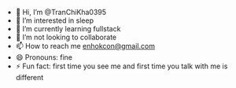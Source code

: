 - 👋 Hi, I’m @TranChiKha0395
- 👀 I’m interested in sleep
- 🌱 I’m currently learning fullstack
- 💞️ I’m not looking to collaborate
- 📫 How to reach me enhokcon@gmail.com
- 😄 Pronouns: fine
- ⚡ Fun fact: first time you see me and first time you talk with me is different

<!---
TranChiKha0395/TranChiKha0395 is a ✨ special ✨ repository because its `README.md` (this file) appears on your GitHub profile.
You can click the Preview link to take a look at your changes.
--->
